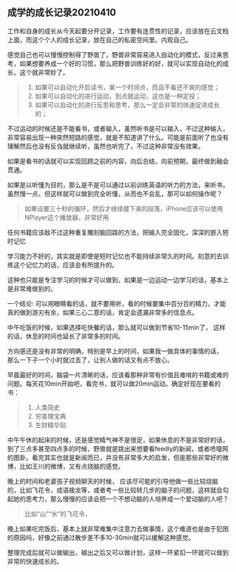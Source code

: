 ## 成学的成长记录20210410

工作和自身的成长从今天起要分开记录，工作要有连贯性的记录，应该放在云文档上面，而这个个人的成长记录，放在自己的私密空间里。内观自己。

感觉自己也可以慢慢控制得了野兽了，野兽非常容易进入自动化的模式，反过来思考，如果想要养成一个好的习惯，那么把野兽训练好的好，就可以实现自动化的成长，这个就非常妙了。

> 1. 如果可以自动化开启读书，某一个时间点，而且不看还不爽的感觉；
> 2. 如果可以自动化的进行运动，到点就运动，这也是一种定投；
> 3. 如果可以自动化的进行反思和思考，那么一定会非常的快速促进成长的；

不过运动的时候还是不能看书，或者输入，虽然听书是可以输入，不过这种输入，非常容易出现一种突然短路的感觉，就是不知道讲了什么。可能是前面听了也没有理解然后也没有反刍就继续听，虽然也听完了，不过这种非常没有效果。

如果是看书的话就可以实现回顾之前的内容，向后总结，向前预期，最终做到融会贯通。

如果是以听懂为目的，那么是不是可以通过以前训练英语的听力的方法，来听书，虽然慢一点，但这样就可以做到完全听懂，从而也不会乱，那可以如何操作呢？

> 如果设置三十秒的循环，然后才继续接下来的段落，iPhone应该可以使用NPlayer这个播放器，非常好用

任何书籍应该敌不过这种重复雕刻脑回路的方法，把输入完全固化，深深的嵌入短时记忆

学习能力不好的，其实就是即使是短时记忆也不能持续非常久的时间。刻意的去训练这个记忆力的话，应该会有所提升的。

这种也只能是专注学习的时候才可以做到，如果是一边运动一边学习的话，基本上是非常难做到的。

一个结论: 可以用眼睛看的话，就不要用听，看的时候要集中百分百的精力，才能真的做到游刃有余，如果三心二意的话，肯定会遗漏非常多的信息点。

中午吃饭的时候，如果选择吃快餐的话，那么就可以做到节省10-15min了， 这样的话，休息的时间也延长了非常多的时间。

方向感还是没有非常的明确，特别是早上的时间，如果我一做具体的事情的话， 那么一下子一个小时就过去了，让别人做的话又有点不放心。

早晨最好的时间，脑袋一片清晰的话，应该看那种非常有价值且难啃的书籍或难的问题。每天花10min开始吧，看完书，就可以做20min运动。确定好现在要看的书：

> 1. 人类简史
> 2. 穷查理宝典
> 3. 生财精华贴

中午午休的起床的时候，还是感觉精气神不是很足，如果休息的不是非常好的话，到了三点多甚至四点多的时候，野兽就是跳出来想要看feedly的新闻，或者喷嚏网的图卦。看完其实也就是新闻而已，并没有非常多大的启发，但是那些非常好的微博，比如王川的微博，又有点烧脑的感觉。

晚上的时间和老婆孩子视频聊天的时候， 应该尽可能的引导他做一些比较烧脑的，比如飞花令，成语接龙等，或者考一些比较转几步的脑子的问题，这样就会勾起她的思考力，那么慢慢的应该会把一个不想动脑的人培养成一个爱动脑的人吧？

> 比如“山”“水”的飞花令，

晚上如果吃完饭后，基本上就非常难集中注意力去做事情，这个难道也是由于犯困的原因吗，好像之前通过散步差不多10-30min就可以缓解这种感觉。

整理完成后就可以做输出，输出之后又可以做计划，这样一环紧扣一环就可以做到非常的快速成长的。